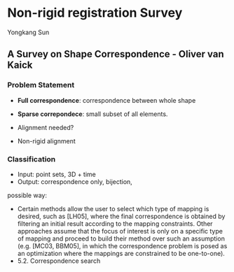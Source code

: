 # Non-rigid registration Survey

Yongkang Sun 



## A Survey on Shape Correspondence - Oliver van Kaick

### Problem Statement

* **Full correspondence**: correspondence between whole shape
* **Sparse correpondece**: small subset of all elements.

* Alignment needed?
* Non-rigid alignment

### Classification

* Input: point sets, 3D + time
* Output: correspondence only, bijection, 



possible way:

* Certain methods allow the user to select which type of mapping is desired, such as [LH05], where the final correspondence is obtained by filtering an initial result according to the mapping constraints. Other approaches assume that the focus of interest is only on a specific type of mapping and proceed to build their method over such an assumption (e.g. [MC03, BBM05], in which the correspondence problem is posed as an optimization where the mappings are constrained to be one-to-one).
* 5.2. Correspondence search